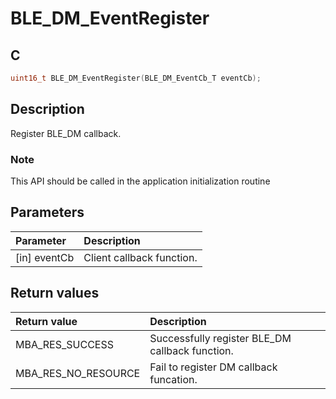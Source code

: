 # BLE_DM_EventRegister

## C

```c
uint16_t BLE_DM_EventRegister(BLE_DM_EventCb_T eventCb);
```

## Description

Register BLE_DM callback.

### Note

This API should be called in the application initialization routine

## Parameters

|Parameter|Description|
|:---|:---|
|\[in\] eventCb|Client callback function.|

## Return values

|Return value|Description|
|:---|:---|
MBA_RES_SUCCESS|Successfully register BLE_DM callback function.|
MBA_RES_NO_RESOURCE|Fail to register DM callback funcation.|
